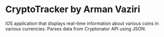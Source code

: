 # CryptoTracker by Arman Vaziri

iOS application that displays real-time information about various coins in various currencies.
Parses data from Cryptonator API using JSON. 


